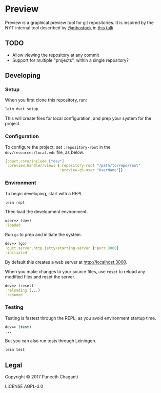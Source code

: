 # Preview

Preview is a graphical preview tool for git repositories. It is inspired by the
NYT internal tool described by [@mbostock](https://github.com/mbostock) in [this
talk](https://www.youtube.com/watch?v=fThhbt23SGM).

## TODO

- Allow viewing the repository at any commit
- Support for multiple "projects", within a single repository?

## Developing

### Setup

When you first clone this repository, run:

```sh
lein duct setup
```

This will create files for local configuration, and prep your system
for the project.

### Configuration

To configure the project, set `:repository-root` in the
`dev/resources/local.edn` file, as below.

```clojure
{:duct.core/include ["dev"]
 :preview.handler/views {:repository-root "/path/to/repo/root"
                         :preview-gh-user "UserName"}}
```

### Environment

To begin developing, start with a REPL.

```sh
lein repl
```

Then load the development environment.

```clojure
user=> (dev)
:loaded
```

Run `go` to prep and initiate the system.

```clojure
dev=> (go)
:duct.server.http.jetty/starting-server {:port 3000}
:initiated
```

By default this creates a web server at <http://localhost:3000>.

When you make changes to your source files, use `reset` to reload any
modified files and reset the server.

```clojure
dev=> (reset)
:reloading (...)
:resumed
```

### Testing

Testing is fastest through the REPL, as you avoid environment startup
time.

```clojure
dev=> (test)
...
```

But you can also run tests through Leiningen.

```sh
lein test
```

## Legal

Copyright © 2017 Puneeth Chaganti

LICENSE AGPL-3.0
